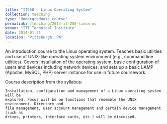 ```yaml
---
title: "IT250 - Linux Operating System"
collection: teaching
type: "Undergraduate course"
permalink: /teaching/2014-it-250-linux-os
venue: "ITT Technical Institute"
date: 2014-01-21
location: "Pittsburgh, PA"
---
```


An introduction course to the Linux operating system. Teaches basic utilities and use of UNIX-like operating system environment (e.g., command line utilities). Covers installation of the operating system, basic configuration of users and devices including network devices, and sets up a basic LAMP (Apache, MySQL, PHP) server instance for use in future coursework.

Course description from the syllabus:

    Installation, configuration and management of a Linux operating system will be
    explored. Focus will be on functions that resemble the UNIX environment. Directory and
    file management, user account management and certain device management (such as
    drives, printers, interface cards, etc.) will be discussed.

